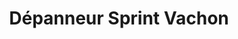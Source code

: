 ---
title: "Dépanneur Sprint Vachon"
url: /trois-rivieres/depanneur-sprint-vachon/
shop: convenience
---
